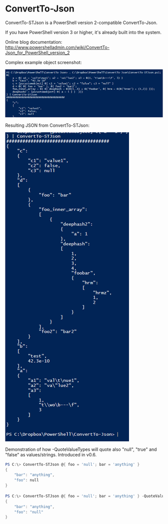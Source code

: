 # ConvertTo-Json

ConvertTo-STJson is a PowerShell version 2-compatible ConvertTo-Json.

If you have PowerShell version 3 or higher, it's already built into the system.

Online blog documentation: http://www.powershelladmin.com/wiki/ConvertTo-Json_for_PowerShell_version_2

Complex example object screenshot:

![alt tag](/ConvertTo-STJson-complex-structure-example.png)

Resulting JSON from ConvertTo-STJson:

![alt tag](/ConvertTo-STJson-complex-structure-json-output-example.png)

Demonstration of how -QuoteValueTypes will quote also "null", "true" and "false" as values/strings. Introduced in v0.6.

```powershell
PS C:\> ConvertTo-STJson @{ foo = 'null'; bar = 'anything' }
{
    "bar": "anything",
    "foo": null
}

PS C:\> ConvertTo-STJson @{ foo = 'null'; bar = 'anything' } -QuoteValueTypes
{
    "bar": "anything",
    "foo": "null"
}
```

